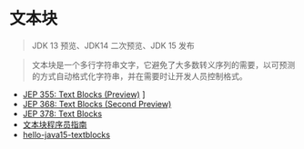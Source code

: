# 文本块

> JDK 13 预览、JDK14 二次预览、JDK 15 发布

> 文本块是一个多行字符串文字，它避免了大多数转义序列的需要，以可预测的方式自动格式化字符串，并在需要时让开发人员控制格式。

* [JEP 355: Text Blocks (Preview)](https://openjdk.java.net/jeps/355) ]
* [JEP 368:  Text Blocks (Second Preview)](https://openjdk.java.net/jeps/368) 
* [JEP 378:  Text Blocks](https://openjdk.java.net/jeps/378)
* [文本块程序员指南](编程语言/Java/Javalang/openjdk/功能特性和语法糖/Programmers-Guide-to-Text-Blocks.md)
* [hello-java15-textblocks](https://github.com/guoyufu-study/hello-java15-textblocks)

